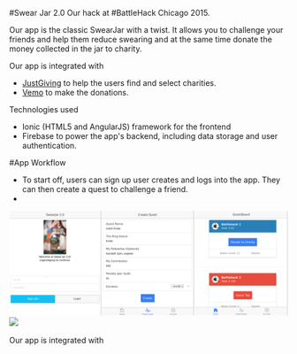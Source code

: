 #Swear Jar 2.0
Our hack at #BattleHack Chicago 2015.

Our app is the classic SwearJar with a twist. It allows you to challenge your friends and help them reduce swearing and at the same time donate the money collected in the jar to charity. 

Our app is integrated with
- [JustGiving](https://api.justgiving.com/docs) to help the users find and select charities.
- [Vemo](https://developer.venmo.com/) to make the donations.

Technologies used 
- Ionic (HTML5 and AngularJS) framework for the frontend
- Firebase to power the app's backend, including data storage and user authentication.

#App Workflow

- To start off, users can sign up user creates and logs into the app. They can then create a quest to challenge a friend. 
-  


![](https://raw.githubusercontent.com/moontails/SwearJar2.0/master/screenshots/login.png) 
![](https://raw.githubusercontent.com/moontails/SwearJar2.0/master/screenshots/select-chairty.png) 





Our app is integrated with

